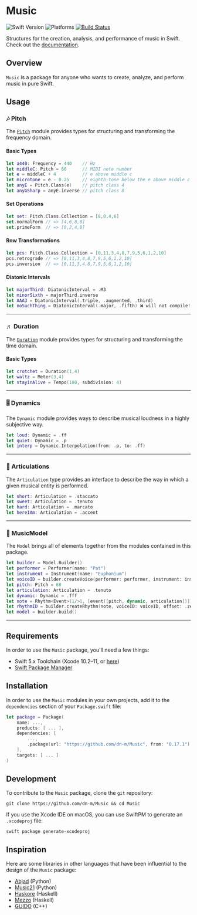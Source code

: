 # Music

![Swift Version](https://img.shields.io/badge/Swift-5.x-orange.svg)
![Platforms](https://img.shields.io/badge/platform-linux%20%7C%20macOS%20%7C%20iOS%20%7C%20watchOS%20%7C%20tvOS-lightgrey.svg)
[![Build Status](https://travis-ci.org/dn-m/Music.svg?branch=latest)](https://travis-ci.org/dn-m/Music)

Structures for the creation, analysis, and performance of music in Swift. Check out the [documentation](https://dn-m.github.io/Packages/Music).

## Overview

`Music` is a package for anyone who wants to create, analyze, and perform music in pure Swift.

## Usage

### 🎶 Pitch

The [`Pitch`](https://github.com/dn-m/Music/tree/latest/Sources/Pitch) module provides types for structuring and transforming the frequency domain.

#### Basic Types

```swift
let a440: Frequency = 440    // Hz
let middleC: Pitch = 60      // MIDI note number
let e = middleC + 4          // e above middle c
let microtone = e - 0.25     // eighth-tone below the e above middle c
let anyE = Pitch.Class(e)    // pitch class 4
let anyGSharp = anyE.inverse // pitch class 8
```

#### Set Operations

```swift
let set: Pitch.Class.Collection = [8,0,4,6]
set.normalForm // => [4,6,8,0]
set.primeForm  // => [0,2,4,8]
```

#### Row Transformations
```swift
let pcs: Pitch.Class.Collection = [0,11,3,4,8,7,9,5,6,1,2,10]
pcs.retrograde // => [0,11,3,4,8,7,9,5,6,1,2,10]
pcs.inversion  // => [0,11,3,4,8,7,9,5,6,1,2,10]
```

#### Diatonic Intervals

```swift
let majorThird: DiatonicInterval = .M3
let minorSixth = majorThird.inverse
let AAA3 = DiatonicInterval(.triple, .augmented, .third)
let noSuchThing = DiatonicInterval(.major, .fifth) ❌ will not compile!
```

---

### ♬ Duration

The [`Duration`](https://github.com/dn-m/Music/tree/latest/Sources/Duration) module provides types for structuring and transforming the time domain.

#### Basic Types

```swift
let crotchet = Duration(1,4)
let waltz = Meter(3,4)
let stayinAlive = Tempo(100, subdivision: 4)
```

---

### 🎚️ Dynamics

The `Dynamic` module provides ways to describe musical loudness in a highly subjective way.

```Swift
let loud: Dynamic = .ff
let quiet: Dynamic = .p
let interp = Dynamic.Interpolation(from: .p, to: .ff)
```

---

### 🥁 Articulations

The `Articulation` type provides an interface to describe the way in which a given musical entity is performed.

```Swift
let short: Articulation = .staccato
let sweet: Articulation = .tenuto
let hard: Articulation = .marcato
let hereIAm: Articulation = .accent
```

---

### 💾 MusicModel

The `Model` brings all of elements together from the modules contained in this package.

```Swift
let builder = Model.Builder()
let performer = Performer(name: "Pat")
let instrument = Instrument(name: "Euphonium")
let voiceID = builder.createVoice(performer: performer, instrument: instrument)
let pitch: Pitch = 60
let articulation: Articulation = .tenuto
let dynamic: Dynamic = .fff
let note = Rhythm<Event>(1/>1, [event([pitch, dynamic, articulation])])
let rhythmID = builder.createRhythm(note, voiceID: voiceID, offset: .zero)
let model = builder.build()
```

---

## Requirements

In order to use the `Music` package, you'll need a few things:

- Swift 5.x Toolchain (Xcode 10.2–11, or [here](https://swift.org/download/))
- [Swift Package Manager](https://swift.org/package-manager/)

## Installation

In order to use the `Music` modules in your own projects, add it to the `dependencies` section of your `Package.swift` file:

```Swift
let package = Package(
    name: ...,
    products: [ ... ],
    dependencies: [
        ...,
        .package(url: "https://github.com/dn-m/Music", from: "0.17.1")
    ],
    targets: [ ... ]
)
```

## Development


To contribute to the `Music` package, clone the `git` repository:

```
git clone https://github.com/dn-m/Music && cd Music
```

If you use the Xcode IDE on macOS, you can use SwiftPM to generate an `.xcodeproj` file:

```
swift package generate-xcodeproj
```

## Inspiration

Here are some libraries in other languages that have been influential to the design of the `Music` package:

- [Abjad](http://abjad.mbrsi.org) (Python)
- [Music21](http://web.mit.edu/music21/) (Python)
- [Haskore](https://wiki.haskell.org/Haskore) (Haskell)
- [Mezzo](http://hackage.haskell.org/package/mezzo) (Haskell)
- [GUIDO](http://science.jkilian.de/salieri/GUIDO/index.html) (C++)

